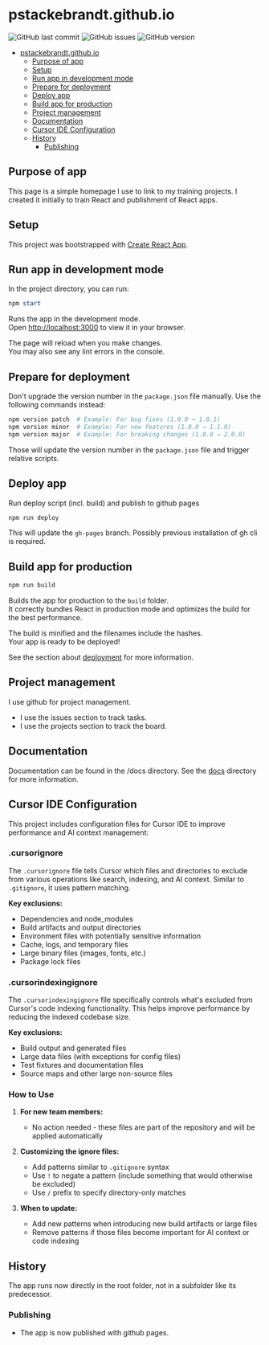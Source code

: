 # pstackebrandt.github.io

![GitHub last commit](https://img.shields.io/github/last-commit/pstackebrandt/pstackebrandt.github.io)
![GitHub issues](https://img.shields.io/github/issues/pstackebrandt/pstackebrandt.github.io)
![GitHub version](https://img.shields.io/badge/version-1.11.0-blue)

- [pstackebrandt.github.io](#pstackebrandtgithubio)
  - [Purpose of app](#purpose-of-app)
  - [Setup](#setup)
  - [Run app in development mode](#run-app-in-development-mode)
  - [Prepare for deployment](#prepare-for-deployment)
  - [Deploy app](#deploy-app)
  - [Build app for production](#build-app-for-production)
  - [Project management](#project-management)
  - [Documentation](#documentation)
  - [Cursor IDE Configuration](#cursor-ide-configuration)
  - [History](#history)
    - [Publishing](#publishing)

## Purpose of app

This page is a simple homepage I use to link to my training projects.
I created it initially to train React and publishment of React apps.

## Setup

This project was bootstrapped with [Create React App](https://github.com/facebook/create-react-app).

## Run app in development mode

In the project directory, you can run:

```powershell
npm start
```

Runs the app in the development mode.\
Open [http://localhost:3000](http://localhost:3000) to view it in your browser.

The page will reload when you make changes.\
You may also see any lint errors in the console.

## Prepare for deployment

Don't upgrade the version number in the `package.json` file manually. Use the following commands instead:

```powershell
npm version patch  # Example: For bug fixes (1.0.0 → 1.0.1)
npm version minor  # Example: For new features (1.0.0 → 1.1.0)
npm version major  # Example: For breaking changes (1.0.0 → 2.0.0)
```

Those will update the version number in the `package.json` file and trigger relative scripts.

## Deploy app

Run deploy script (incl. build) and publish to github pages

```powershell
npm run deploy
```

This will update the `gh-pages` branch. Possibly previous installation of gh cli is required.

## Build app for production

```powershell
npm run build
```

Builds the app for production to the `build` folder.\
It correctly bundles React in production mode and optimizes the build for the best performance.

The build is minified and the filenames include the hashes.\
Your app is ready to be deployed!

See the section about [deployment](https://facebook.github.io/create-react-app/docs/deployment) for more information.

## Project management

I use github for project management.

- I use the issues section to track tasks.
- I use the projects section to track the board.

## Documentation

Documentation can be found in the /docs directory. See the [docs](docs/README.md) directory for more information.

## Cursor IDE Configuration

This project includes configuration files for Cursor IDE to improve performance and AI context management:

### .cursorignore

The `.cursorignore` file tells Cursor which files and directories to exclude from various operations like search, indexing, and AI context. Similar to `.gitignore`, it uses pattern matching.

**Key exclusions:**
- Dependencies and node_modules
- Build artifacts and output directories
- Environment files with potentially sensitive information
- Cache, logs, and temporary files
- Large binary files (images, fonts, etc.)
- Package lock files

### .cursorindexingignore

The `.cursorindexingignore` file specifically controls what's excluded from Cursor's code indexing functionality. 
This helps improve performance by reducing the indexed codebase size.

**Key exclusions:**

- Build output and generated files
- Large data files (with exceptions for config files)
- Test fixtures and documentation files
- Source maps and other large non-source files

### How to Use

1. **For new team members:**
   - No action needed - these files are part of the repository and will be applied automatically

2. **Customizing the ignore files:**
   - Add patterns similar to `.gitignore` syntax
   - Use `!` to negate a pattern (include something that would otherwise be excluded)
   - Use `/` prefix to specify directory-only matches

3. **When to update:**
   - Add new patterns when introducing new build artifacts or large files
   - Remove patterns if those files become important for AI context or code indexing

## History

The app runs now directly in the root folder, not in a subfolder like its predecessor.

### Publishing

- The app is now published with github pages.
